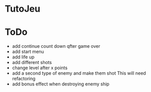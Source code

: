 # TutoJeu

# ToDo
- add continue count down qfter game over
- add start menu
- add life up
- add different shots
- change level after x points
- add a second type of enemy and make them shot
This will need refactoring
- add bonus effect when destroying enemy ship